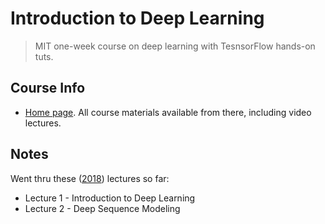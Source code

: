 Introduction to Deep Learning
=============================
> MIT one-week course on deep learning with TesnsorFlow hands-on tuts.


Course Info
-----------
* [Home page][course-home]. All course materials available from there,
  including video lectures.


Notes
-----
Went thru these ([2018][video-lectures-2018]) lectures so far:
* Lecture 1 - Introduction to Deep Learning
* Lecture 2 - Deep Sequence Modeling




[course-home]: http://introtodeeplearning.com/
[video-lectures-2018]: https://www.youtube.com/watch?v=JN6H4rQvwgY
